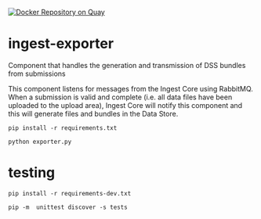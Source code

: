 [![Docker Repository on Quay](https://quay.io/repository/humancellatlas/ingest-exporter/status "Docker Repository on Quay")](https://quay.io/repository/humancellatlas/ingest-demo)

# ingest-exporter

Component that handles the generation and transmission of DSS bundles from submissions
 
This component listens for messages from the Ingest Core using RabbitMQ. When a submission is valid and complete (i.e. all data files have been uploaded to the upload area), Ingest Core will notify this component and this will generate files and bundles in the Data Store. 

```
pip install -r requirements.txt
```

```
python exporter.py
```

# testing
```
pip install -r requirements-dev.txt
```

```
pip -m  unittest discover -s tests
```